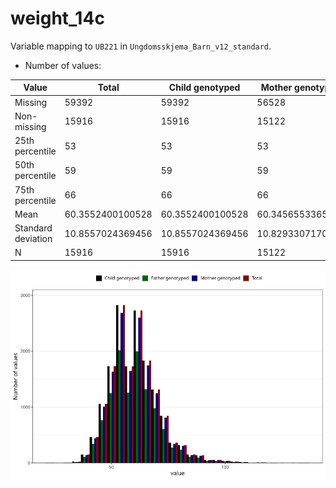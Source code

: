 # weight_14c
Variable mapping to `UB221` in `Ungdomsskjema_Barn_v12_standard`.
- Number of values:

| Value | Total | Child genotyped | Mother genotyped | Father genotyped |
| ----- | ----- | --------------- | ---------------- | ---------------- |
| Missing | 59392 | 59392 | 56528 | 38551 |
| Non-missing | 15916 | 15916 | 15122 | 11533 |
| 25th percentile | 53 | 53 | 53 | 53 |
| 50th percentile | 59 | 59 | 59 | 60 |
| 75th percentile | 66 | 66 | 66 | 66 |
| Mean | 60.3552400100528 | 60.3552400100528 | 60.3456553365957 | 60.3464840024278 |
| Standard deviation | 10.8557024369456 | 10.8557024369456 | 10.8293307170796 | 10.770899027588 |
| N | 15916 | 15916 | 15122 | 11533 |



![](weight_14c_n.png)



